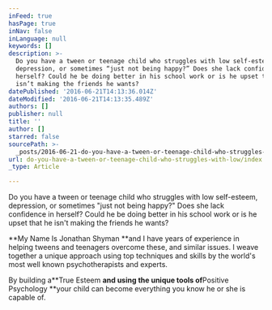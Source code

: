 ```yaml
---
inFeed: true
hasPage: true
inNav: false
inLanguage: null
keywords: []
description: >-
  Do you have a tween or teenage child who struggles with low self-esteem,
  depression, or sometimes “just not being happy?” Does she lack confidence in
  herself? Could he be doing better in his school work or is he upset that he
  isn’t making the friends he wants?
datePublished: '2016-06-21T14:13:36.014Z'
dateModified: '2016-06-21T14:13:35.489Z'
authors: []
publisher: null
title: ''
author: []
starred: false
sourcePath: >-
  _posts/2016-06-21-do-you-have-a-tween-or-teenage-child-who-struggles-with-low.md
url: do-you-have-a-tween-or-teenage-child-who-struggles-with-low/index.html
_type: Article

---
```

Do you have a tween or teenage child who struggles with low self-esteem, depression, or sometimes "just not being happy?" Does she lack confidence in herself? Could he be doing better in his school work or is he upset that he isn't making the friends he wants?

**My Name Is Jonathan Shyman **and I have years of experience in helping tweens and teenagers overcome these, and similar issues. I weave together a unique approach using top techniques and skills by the world's most well known psychotherapists and experts.

By building a**True Esteem **and using the unique tools of**Positive Psychology **your child can become everything you know he or she is capable of.